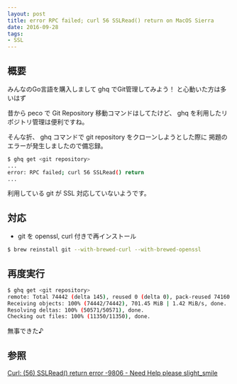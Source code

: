 ```yaml
---
layout: post
title: error RPC failed; curl 56 SSLRead() return on MacOS Sierra
date: 2016-09-28
tags:
- SSL
---
```


## 概要

みんなのGo言語を購入しまして
ghq でGit管理してみよう！
と心動いた方は多いはず

昔から peco で Git Repository 移動コマンドはしてたけど、
ghq を利用したリポジトリ管理は便利ですね。

そんな折、
ghq コマンドで git repository をクローンしようとした際に
掲題のエラーが発生しましたので備忘録。

```sh
$ ghq get <git repository>
...
error: RPC failed; curl 56 SSLRead() return
...
```

利用している git  が SSL 対応していないようです。


## 対応

- git を openssl, curl 付きで再インストール

```sh
$ brew reinstall git --with-brewed-curl --with-brewed-openssl
```

## 再度実行

```sh
$ ghq get <git repository>
remote: Total 74442 (delta 145), reused 0 (delta 0), pack-reused 74160
Receiving objects: 100% (74442/74442), 701.45 MiB | 1.42 MiB/s, done.
Resolving deltas: 100% (50571/50571), done.
Checking out files: 100% (11350/11350), done.
```

無事できた♪


## 参照

[Curl: (56) SSLRead() return error -9806 - Need Help please slight_smile](https://forums.meteor.com/t/curl-56-sslread-return-error-9806-need-help-please/21913)
